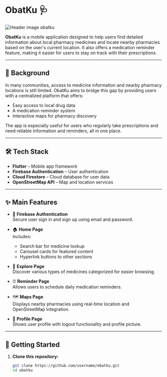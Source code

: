 # ObatKu 🩺

![Header image obatku](https://github.com/user-attachments/assets/91630c49-5f72-4c0e-b2d4-d12f54a52b84)

**ObatKu** is a mobile application designed to help users find detailed information about local pharmacy medicines and locate nearby pharmacies based on the user's current location. It also offers a medication reminder feature, making it easier for users to stay on track with their prescriptions.

---

## 📘 Background

In many communities, access to medicine information and nearby pharmacy locations is still limited. ObatKu aims to bridge this gap by providing users with a centralized platform that offers:

- Easy access to local drug data
- A medication reminder system
- Interactive maps for pharmacy discovery

The app is especially useful for users who regularly take prescriptions and need reliable information and reminders, all in one place.

---

## 🛠️ Tech Stack

- **Flutter** – Mobile app framework
- **Firebase Authentication** – User authentication
- **Cloud Firestore** – Cloud database for user data
- **OpenStreetMap API** – Map and location services

---

## ✨ Main Features

- 🔐 **Firebase Authentication**  
  Secure user sign in and sign up using email and password.

- 🏠 **Home Page**  
  Includes:
  - Search bar for medicine lookup  
  - Carousel cards for featured content  
  - Hyperlink buttons to other sections  

- 💊 **Explore Page**  
  Discover various types of medicines categorized for easier browsing.

- ⏰ **Reminder Page**  
  Allows users to schedule daily medication reminders.

- 🗺️ **Maps Page**  
  Displays nearby pharmacies using real-time location and OpenStreetMap integration.

- 👤 **Profile Page**  
  Shows user profile with logout functionality and profile picture.

---

## 🚀 Getting Started

1. **Clone this repository:**
   ```bash
   git clone https://github.com/username/obatku.git
   cd obatku
